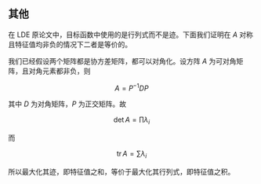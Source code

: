 ## 其他

在 LDE 原论文中，目标函数中使用的是行列式而不是迹。下面我们证明在 $A$ 对称且特征值均非负的情况下二者是等价的。

我们已经假设两个矩阵都是协方差矩阵，都可以对角化。设方阵 $A$ 为可对角矩阵，且对角元素都非负，则

$$
A = P^{-1} D P
$$

其中 $D$ 为对角矩阵，$P$ 为正交矩阵。故

$$
\det A = \prod \lambda_i
$$

而

$$
\operatorname{tr} A = \sum \lambda_i
$$

所以最大化其迹，即特征值之和，等价于最大化其行列式，即特征值之积。
